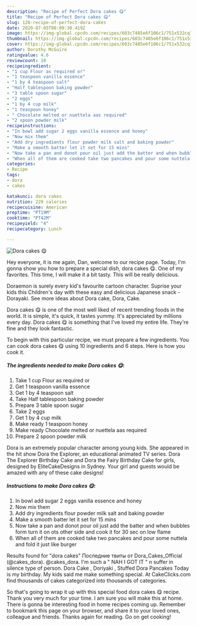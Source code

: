 ```yaml
---
description: "Recipe of Perfect Dora cakes 😋"
title: "Recipe of Perfect Dora cakes 😋"
slug: 128-recipe-of-perfect-dora-cakes
date: 2020-07-05T06:09:30.419Z
image: https://img-global.cpcdn.com/recipes/603c7485e6f106c1/751x532cq70/dora-cakes-😋-recipe-main-photo.jpg
thumbnail: https://img-global.cpcdn.com/recipes/603c7485e6f106c1/751x532cq70/dora-cakes-😋-recipe-main-photo.jpg
cover: https://img-global.cpcdn.com/recipes/603c7485e6f106c1/751x532cq70/dora-cakes-😋-recipe-main-photo.jpg
author: Dorothy McGuire
ratingvalue: 4.6
reviewcount: 10
recipeingredient:
- "1 cup Flour as required or"
- "1 teaspoon vanilla essence"
- "1 by 4 teaspoon salt"
- "Half tablespoon baking powder"
- "3 table spoon sugar"
- "2 eggs"
- "1 by 4 cup milk"
- "1 teaspoon honey"
- " Chocolate melted or nuettela aas required"
- "2 spoon powder milk"
recipeinstructions:
- "In bowl add sugar 2 eggs vanilla essence and honey"
- "Now mix them"
- "Add dry ingredients flour powder milk salt and baking powder"
- "Make a smooth batter let it set for 15 mins"
- "Now take a pan and donot pour oil just add the batter and when bubbles form turn it on ots other side and cook it for 30 sec on low flame"
- "When all of them are cooked take two pancakes and pour some nuttela and fold it just like burger"
categories:
- Recipe
tags:
- dora
- cakes

katakunci: dora cakes 
nutrition: 229 calories
recipecuisine: American
preptime: "PT19M"
cooktime: "PT42M"
recipeyield: "4"
recipecategory: Lunch

---
```



![Dora cakes 😋](https://img-global.cpcdn.com/recipes/603c7485e6f106c1/751x532cq70/dora-cakes-😋-recipe-main-photo.jpg)

Hey everyone, it is me again, Dan, welcome to our recipe page. Today, I'm gonna show you how to prepare a special dish, dora cakes 😋. One of my favorites. This time, I will make it a bit tasty. This will be really delicious.

Doraemon is surely every kid&#39;s favourite cartoon character. Suprise your kids this Children&#39;s day with these easy and delicious Japanese snack - Dorayaki. See more ideas about Dora cake, Dora, Cake.

Dora cakes 😋 is one of the most well liked of recent trending foods in the world. It is simple, it's quick, it tastes yummy. It's appreciated by millions every day. Dora cakes 😋 is something that I've loved my entire life. They're fine and they look fantastic.


To begin with this particular recipe, we must prepare a few ingredients. You can cook dora cakes 😋 using 10 ingredients and 6 steps. Here is how you cook it.

<!--inarticleads1-->

##### The ingredients needed to make Dora cakes 😋:

1. Take 1 cup Flour as required or
1. Get 1 teaspoon vanilla essence
1. Get 1 by 4 teaspoon salt
1. Take Half tablespoon baking powder
1. Prepare 3 table spoon sugar
1. Take 2 eggs
1. Get 1 by 4 cup milk
1. Make ready 1 teaspoon honey
1. Make ready  Chocolate melted or nuettela aas required
1. Prepare 2 spoon powder milk


Dora is an extremely popular character among young kids. She appeared in the hit show Dora the Explorer, an educational animated TV series. Dora The Explorer Birthday Cake and Dora the Fairy Birthday Cake for girls, designed by EliteCakeDesigns in Sydney. Your girl and guests would be amazed with any of these cake designs! 

<!--inarticleads2-->

##### Instructions to make Dora cakes 😋:

1. In bowl add sugar 2 eggs vanilla essence and honey
1. Now mix them
1. Add dry ingredients flour powder milk salt and baking powder
1. Make a smooth batter let it set for 15 mins
1. Now take a pan and donot pour oil just add the batter and when bubbles form turn it on ots other side and cook it for 30 sec on low flame
1. When all of them are cooked take two pancakes and pour some nuttela and fold it just like burger


Results found for &#34;dora cakes&#34; Последние твиты от Dora_Cakes_Official (@cakes_dora). @cakes_dora. I&#39;m such a &#34; NAH I GOT IT &#34; n suffer in silence type of person. Dora Cake , Doriyaki , Stuffed Dora Pancakes Today is my birthday. My kids said me make something special. At CakeClicks.com find thousands of cakes categorized into thousands of categories. 

So that's going to wrap it up with this special food dora cakes 😋 recipe. Thank you very much for your time. I am sure you will make this at home. There is gonna be interesting food in home recipes coming up. Remember to bookmark this page on your browser, and share it to your loved ones, colleague and friends. Thanks again for reading. Go on get cooking!
